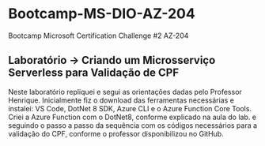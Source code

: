 # Bootcamp-MS-DIO-AZ-204
Bootcamp Microsoft Certification Challenge #2 AZ-204

## Laboratório -> Criando um Microsserviço Serverless para Validação de CPF
Neste laboratório repliquei e segui as orientações dadas pelo Professor Henrique. Inicialmente fiz o download das ferramentas necessárias e instalei: VS Code, DotNet 8 SDK, Azure CLI e o Azure Function Core Tools. Criei a Azure Function com o DotNet8, conforme explicado na aula do lab. e seguindo o passo a passo da sequência com os códigos necessários para a validação do CPF, conforme o professor disponibilizou no GitHub. 
